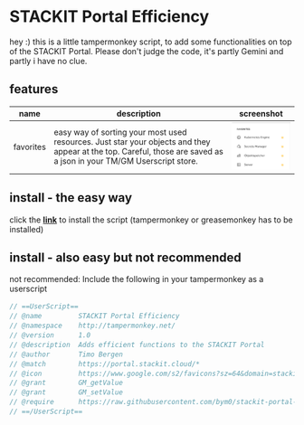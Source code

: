 # STACKIT Portal Efficiency
hey :)
this is a little tampermonkey script, to add some functionalities on top of the STACKIT Portal.
Please don't judge the code, it's partly Gemini and partly i have no clue.

## features

| name | description | screenshot |
| --- | --- | --- |
| favorites | easy way of sorting your most used resources. Just star your objects and they appear at the top. Careful, those are saved as a json in your TM/GM Userscript store. | <img src="docs/images/favorites.png" width="200"> |

## install - the easy way

click the __[link](https://raw.githubusercontent.com/bym0/stackit-portal-efficiency/refs/heads/main/src/userscript.user.js)__ to install the script (tampermonkey or greasemonkey has to be installed)

## install - also easy but not recommended

not recommended: Include the following in your tampermonkey as a userscript

```javascript
// ==UserScript==
// @name         STACKIT Portal Efficiency
// @namespace    http://tampermonkey.net/
// @version      1.0
// @description  Adds efficient functions to the STACKIT Portal
// @author       Timo Bergen
// @match        https://portal.stackit.cloud/*
// @icon         https://www.google.com/s2/favicons?sz=64&domain=stackit.cloud
// @grant        GM_getValue
// @grant        GM_setValue
// @require      https://raw.githubusercontent.com/bym0/stackit-portal-efficiency/refs/heads/main/src/main.js
// ==/UserScript==
```